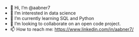 - 👋 Hi, I’m @aabner7
- 👀 I’m interested in data science
- 🌱 I’m currently learning SQL and Python
- 💞️ I’m looking to collaborate on an open code project.  
- 📫 How to reach me: https://www.linkedin.com/in/aabner7/

<!---
aabner7/aabner7 is a ✨ special ✨ repository because its `README.md` (this file) appears on your GitHub profile.
You can click the Preview link to take a look at your changes.
--->
